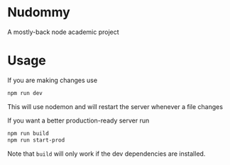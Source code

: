 # Nudommy
A mostly-back node academic project

# Usage
If you are making changes use
```sh
npm run dev
```
This will use nodemon and will restart the server whenever a file changes

If you want a better production-ready server run
```sh
npm run build
npm run start-prod
```
Note that `build` will only work if the dev dependencies are installed.
